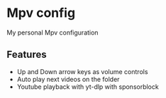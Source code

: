 # Mpv config 
 
My personal Mpv configuration 
 ## Features
 - Up and Down arrow keys as volume controls
 - Auto play next videos on the folder 
 - Youtube playback with yt-dlp with sponsorblock
   
   
